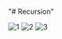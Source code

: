 "# Recursion"


![1](https://github.com/AbdullahGmalAbdo/Recursion/assets/118108783/d8d8aed9-ccc9-4136-8ff8-42577f685b82)
![2](https://github.com/AbdullahGmalAbdo/Recursion/assets/118108783/e2004e8b-8afb-487f-9fce-f512d8b9e5f2)
![3](https://github.com/AbdullahGmalAbdo/Recursion/assets/118108783/5900da9b-a9bc-4e72-b5a9-563b75f02e97)




